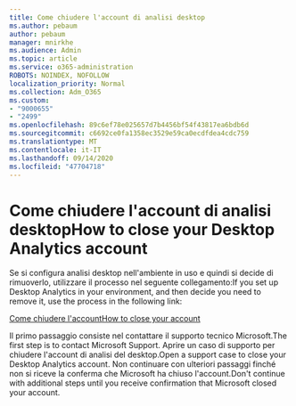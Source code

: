 ```yaml
---
title: Come chiudere l'account di analisi desktop
ms.author: pebaum
author: pebaum
manager: mnirkhe
ms.audience: Admin
ms.topic: article
ms.service: o365-administration
ROBOTS: NOINDEX, NOFOLLOW
localization_priority: Normal
ms.collection: Adm_O365
ms.custom:
- "9000655"
- "2499"
ms.openlocfilehash: 89c6ef78e025657d7b4456bf54f43817ea6bdb6d
ms.sourcegitcommit: c6692ce0fa1358ec3529e59ca0ecdfdea4cdc759
ms.translationtype: MT
ms.contentlocale: it-IT
ms.lasthandoff: 09/14/2020
ms.locfileid: "47704718"
---
```

# <a name="how-to-close-your-desktop-analytics-account"></a><span data-ttu-id="590e0-102">Come chiudere l'account di analisi desktop</span><span class="sxs-lookup"><span data-stu-id="590e0-102">How to close your Desktop Analytics account</span></span>

<span data-ttu-id="590e0-103">Se si configura analisi desktop nell'ambiente in uso e quindi si decide di rimuoverlo, utilizzare il processo nel seguente collegamento:</span><span class="sxs-lookup"><span data-stu-id="590e0-103">If you set up Desktop Analytics in your environment, and then decide you need to remove it, use the process in the following link:</span></span>

[<span data-ttu-id="590e0-104">Come chiudere l'account</span><span class="sxs-lookup"><span data-stu-id="590e0-104">How to close your account</span></span>](https://docs.microsoft.com/configmgr/desktop-analytics/account-close)

<span data-ttu-id="590e0-105">Il primo passaggio consiste nel contattare il supporto tecnico Microsoft.</span><span class="sxs-lookup"><span data-stu-id="590e0-105">The first step is to contact Microsoft Support.</span></span> <span data-ttu-id="590e0-106">Aprire un caso di supporto per chiudere l'account di analisi del desktop.</span><span class="sxs-lookup"><span data-stu-id="590e0-106">Open a support case to close your Desktop Analytics account.</span></span> <span data-ttu-id="590e0-107">Non continuare con ulteriori passaggi finché non si riceve la conferma che Microsoft ha chiuso l'account.</span><span class="sxs-lookup"><span data-stu-id="590e0-107">Don't continue with additional steps until you receive confirmation that Microsoft closed your account.</span></span>